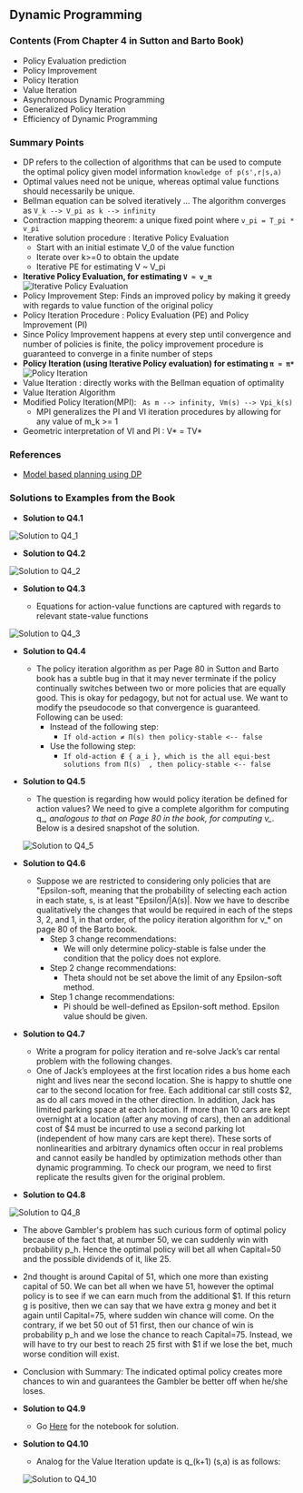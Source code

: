 

## Dynamic Programming

### **Contents (From Chapter 4 in Sutton and Barto Book)**

- Policy Evaluation prediction
- Policy Improvement
- Policy Iteration
- Value Iteration
- Asynchronous Dynamic Programming
- Generalized Policy Iteration
- Efficiency of Dynamic Programming

### Summary Points

- DP refers to the collection of algorithms that can be used to compute the optimal policy given model information ```knowledge of p(s',r|s,a)``` 
- Optimal values need not be unique, whereas optimal value functions should necessarily be unique.
- Bellman equation can be solved iteratively ... The algorithm converges as ``` V_k --> V_pi as k --> infinity ```
- Contraction mapping theorem: a unique fixed point where ``` v_pi = T_pi * v_pi ```
- Iterative solution procedure : Iterative Policy Evaluation
  - Start with an initial estimate V_0 of the value function
  - Iterate over k>=0 to obtain the update
  - Iterative PE for estimating V ~ V_pi
- **Iterative Policy Evaluation, for estimating ```V ≈ v_π```**
![Iterative Policy Evaluation](https://github.com/kkm24132/ReinforcementLearning/blob/main/05_DynamicProgramming/IterativePolicyEvaluation.png)
- Policy Improvement Step: Finds an improved policy by making it greedy with regards to value function of the original policy
- Policy Iteration Procedure : Policy Evaluation (PE) and Policy Improvement (PI)
- Since Policy Improvement happens at every step until convergence and number of policies is finite, the policy improvement procedure is guaranteed to converge in a finite number of steps
- **Policy Iteration (using Iterative Policy evaluation) for estimating ```π ≈ π*```**
![Policy Iteration](https://github.com/kkm24132/ReinforcementLearning/blob/main/05_DynamicProgramming/PolicyIteration.png)
- Value Iteration : directly works with the Bellman equation of optimality
- Value Iteration Algorithm
- Modified Policy Iteration(MPI): ``` As m --> infinity, Vm(s) --> Vpi_k(s)```
  - MPI generalizes the PI and VI iteration procedures by allowing for any value of m_k >= 1
- Geometric interpretation of VI and PI : V* = TV* 

### References
- [Model based planning using DP](https://www.analyticsvidhya.com/blog/2018/09/reinforcement-learning-model-based-planning-dynamic-programming/)

### Solutions to Examples from the Book

- **Solution to Q4.1**

![Solution to Q4_1](https://github.com/kkm24132/ReinforcementLearning/blob/main/05_DynamicProgramming/Q4_1.png)

- **Solution to Q4.2**

![Solution to Q4_2](https://github.com/kkm24132/ReinforcementLearning/blob/main/05_DynamicProgramming/Q4_2.png)

- **Solution to Q4.3**

  - Equations for action-value functions are captured with regards to relevant state-value functions

![Solution to Q4_3](https://github.com/kkm24132/ReinforcementLearning/blob/main/05_DynamicProgramming/Q4_3.png)

- **Solution to Q4.4**

  - The policy iteration algorithm as per Page 80 in Sutton and Barto book has a subtle bug in that it may never terminate if the policy continually switches between two or more policies that are equally good. This is okay for pedagogy, but not for actual use. We want to modify the pseudocode so that convergence is guaranteed. Following can be used:
    - Instead of the following step: 
      - ``` If old-action ≠ Π(s) then policy-stable <-- false ```
    - Use the following step:
      - ``` If old-action ∉ { a_i }, which is the all equi-best solutions from Π(s)  , then policy-stable <-- false ``` 

- **Solution to Q4.5**

  - The question is regarding how would policy iteration be defined for action values? We need to give a complete algorithm for computing q_*, analogous to that on Page 80 in the book, for computing v_*. Below is a desired snapshot of the solution.

  ![Solution to Q4_5](https://github.com/kkm24132/ReinforcementLearning/blob/main/05_DynamicProgramming/Q4_5.png)


- **Solution to Q4.6**

  - Suppose we are restricted to considering only policies that are "Epsilon-soft, meaning that the probability of selecting each action in each state, s, is at least "Epsilon/|A(s)|. Now we have to describe qualitatively the changes that would be required in each of the steps 3, 2, and 1, in that order, of the policy iteration algorithm for v_* on page 80 of the Barto book.
    - Step 3 change recommendations:
      - We will only determine policy-stable is false under the condition that the policy does not explore.
    - Step 2 change recommendations:
      - Theta should not be set above the limit of any Epsilon-soft method.
    - Step 1 change recommendations: 
      - Pi should be well-defined as Epsilon-soft method. Epsilon value should be given.
 
- **Solution to Q4.7**

  - Write a program for policy iteration and re-solve Jack’s car rental problem with the following changes. 
  - One of Jack’s employees at the first location rides a bus home each night and lives near the second location. She is happy to shuttle one car to the second location for free. Each additional car still costs $2, as do all cars moved in the other direction. In addition, Jack has limited parking space at each location. If more than 10 cars are kept overnight at a location (after any moving of cars), then an additional cost of $4 must be incurred to use a second parking lot (independent of how many cars are kept there). These sorts of nonlinearities and arbitrary dynamics often occur in real problems and cannot easily be handled by optimization methods other than dynamic programming. To check our program, we need to first replicate the results given for the original problem.

- **Solution to Q4.8**

 ![Solution to Q4_8](https://github.com/kkm24132/ReinforcementLearning/blob/main/05_DynamicProgramming/Q4_8.png)

  - The above Gambler's problem has such curious form of optimal policy because of the fact that, at number 50, we can suddenly win with probability p_h. Hence the optimal policy will bet all when Capital=50 and the possible dividends of it, like 25.
  - 2nd thought is around Capital of 51, which one more than existing capital of 50. We can bet all when we have 51, however the optimal policy is to see if we can earn much from the additional $1. If this return g is positive, then we can say that we have extra g money and bet it again until Capital=75, where sudden win chance will come. On the contrary, if we bet 50 out of 51 first, then our chance of win is probability p_h and we lose the chance to reach Capital=75. Instead, we will have to try our best to reach 25 first with $1 if we lose the bet, much worse condition will exist.
  - Conclusion with Summary: The indicated optimal policy creates more chances to win and guarantees the Gambler be better off when he/she loses.

- **Solution to Q4.9**

  - Go [Here](https://github.com/kkm24132/ReinforcementLearning/blob/main/05_DynamicProgramming/DP_Ex4.9.ipynb) for the notebook for solution.

- **Solution to Q4.10**

  - Analog for the Value Iteration update is q_(k+1) (s,a) is as follows:
  
  ![Solution to Q4_10](https://github.com/kkm24132/ReinforcementLearning/blob/main/05_DynamicProgramming/Q4_10.png)


